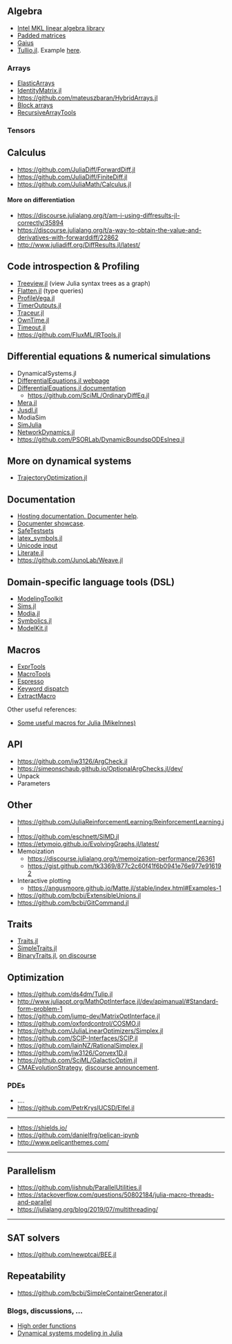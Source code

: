 ## Algebra

- [Intel MKL linear algebra library](https://github.com/JuliaComputing/MKL.jl)
- [Padded matrices](https://github.com/chriselrod/PaddedMatrices.jl)
- [Gaius](https://github.com/MasonProtter/Gaius.jl)
- [Tullio.jl](https://github.com/mcabbott/Tullio.jl). Example [here](https://discourse.julialang.org/t/accelerate-non-linear-function-evaluation/42105/16).

### Arrays

- [ElasticArrays](https://github.com/JuliaArrays/ElasticArrays.jl)
- [IdentityMatrix.jl](https://github.com/jlapeyre/IdentityMatrix.jl)
- https://github.com/mateuszbaran/HybridArrays.jl
- [Block arrays](https://github.com/JuliaArrays/BlockArrays.jl)
- [RecursiveArrayTools](https://github.com/JuliaDiffEq/RecursiveArrayTools.jl)

### Tensors




## Calculus

- https://github.com/JuliaDiff/ForwardDiff.jl
- https://github.com/JuliaDiff/FiniteDiff.jl
- https://github.com/JuliaMath/Calculus.jl

#### More on differentiation

- https://discourse.julialang.org/t/am-i-using-diffresults-jl-correctly/35894
- https://discourse.julialang.org/t/a-way-to-obtain-the-value-and-derivatives-with-forwarddiff/22862
- http://www.juliadiff.org/DiffResults.jl/latest/

## Code introspection & Profiling

- [Treeview.jl](https://github.com/JuliaTeX/TreeView.jl) (view Julia syntax trees as a graph)
- [Flatten.jl](https://github.com/rafaqz/Flatten.jl) (type queries)
- [ProfileVega.jl](https://github.com/davidanthoff/ProfileVega.jl)
- [TimerOutputs.jl](https://github.com/KristofferC/TimerOutputs.jl)
- [Traceur.jl](https://github.com/JunoLab/Traceur.jl)
- [OwnTime.jl](https://github.com/DevJac/OwnTime.jl)
- [Timeout.jl](https://github.com/ararslan/Timeout.jl)
- https://github.com/FluxML/IRTools.jl

## Differential equations & numerical simulations

- DynamicalSystems.jl
- [DifferentialEquations.jl webpage](https://juliadiffeq.org/)
- [DifferentialEquations.jl documentation](https://docs.juliadiffeq.org/dev/index.html)
   - https://github.com/SciML/OrdinaryDiffEq.jl
- [Mera.jl](https://github.com/ManuelBehrendt/Mera.jl)
- [Jusdl.jl](https://github.com/zekeriyasari/Jusdl.jl)
- ModiaSim
- [SimJulia](https://benlauwens.github.io/SimJulia.jl/)
- [NetworkDynamics.jl](https://github.com/FHell/NetworkDynamics.jl)
- https://github.com/PSORLab/DynamicBoundspODEsIneq.jl

## More on dynamical systems

- [TrajectoryOptimization.jl](https://github.com/RoboticExplorationLab/TrajectoryOptimization.jl)

## Documentation

- [Hosting documentation. Documenter help](https://juliadocs.github.io/Documenter.jl/v0.24/man/hosting/#Hosting-Documentation-1).
- [Documenter showcase](https://juliadocs.github.io/Documenter.jl/v0.24/showcase/#Doctest-showcase-1).
- [SafeTestsets](https://github.com/YingboMa/SafeTestsets.jl)
- [latex_symbols.jl](https://github.com/JuliaLang/julia/blob/master/stdlib/REPL/src/latex_symbols.jl)
- [Unicode input](https://docs.julialang.org/en/v1/manual/unicode-input/)
- [Literate.jl](https://github.com/fredrikekre/Literate.jl)
- https://github.com/JunoLab/Weave.jl

## Domain-specific language tools (DSL)

- [ModelingToolkit](https://github.com/JuliaDiffEq/ModelingToolkit.jl)
- [Sims.jl](https://github.com/tshort/Sims.jl)
- [Modia.jl](https://github.com/ModiaSim/Modia.jl)
- [Symbolics.jl](https://github.com/MasonProtter/Symbolics.jl)
- [ModelKit.jl](https://github.com/saschatimme/ModelKit.jl/)

## Macros

- [ExprTools](https://github.com/invenia/ExprTools.jl)
- [MacroTools](https://github.com/FluxML/MacroTools.jl)
- [Espresso](https://github.com/dfdx/Espresso.jl)
- [Keyword dispatch](https://github.com/simonbyrne/KeywordDispatch.jl)
- [ExtractMacro](https://github.com/carlobaldassi/ExtractMacro.jl)

Other useful references:

- [Some useful macros for Julia (MikeInnes)](https://gist.github.com/MikeInnes/8299575)

## API

- https://github.com/jw3126/ArgCheck.jl
- https://simeonschaub.github.io/OptionalArgChecks.jl/dev/
- Unpack
- Parameters

## Other

- https://github.com/JuliaReinforcementLearning/ReinforcementLearning.jl
- https://github.com/eschnett/SIMD.jl
- https://etymoio.github.io/EvolvingGraphs.jl/latest/
- Memoization
    - https://discourse.julialang.org/t/memoization-performance/26361
    - https://gist.github.com/tk3369/877c2c60f41f6b0941e76e977e916192
- Interactive plotting
    - https://angusmoore.github.io/Matte.jl/stable/index.html#Examples-1
- https://github.com/bcbi/ExtensibleUnions.jl
- https://github.com/bcbi/GitCommand.jl

## Traits

- [Traits.jl](https://github.com/schlichtanders/Traits.jl)
- [SimpleTraits.jl](https://github.com/mauro3/SimpleTraits.jl)
- [BinaryTraits.jl](https://github.com/tk3369/BinaryTraits.jl), [on discourse](https://discourse.julialang.org/t/ann-binarytraits-jl-a-new-traits-package/37475)

## Optimization

- https://github.com/ds4dm/Tulip.jl
- http://www.juliaopt.org/MathOptInterface.jl/dev/apimanual/#Standard-form-problem-1
- https://github.com/jump-dev/MatrixOptInterface.jl
- https://github.com/oxfordcontrol/COSMO.jl
- https://github.com/JuliaLinearOptimizers/Simplex.jl
- https://github.com/SCIP-Interfaces/SCIP.jl
- https://github.com/IainNZ/RationalSimplex.jl
- https://github.com/jw3126/Convex1D.jl
- https://github.com/SciML/GalacticOptim.jl
- [CMAEvolutionStrategy](https://github.com/jbrea/CMAEvolutionStrategy.jl/tree/f421335dad3c9133b4e0c1796d33508cef08834e), [discourse announcement](https://discourse.julialang.org/t/ann-cmaevolutionstrategy-jl/39411/5).

### PDEs

- ....
- https://github.com/PetrKryslUCSD/Elfel.jl

---

- https://shields.io/
- https://github.com/danielfrg/pelican-ipynb
- http://www.pelicanthemes.com/

---

## Parallelism

- https://github.com/jishnub/ParallelUtilities.jl
- https://stackoverflow.com/questions/50802184/julia-macro-threads-and-parallel
- https://julialang.org/blog/2019/07/multithreading/

---

## SAT solvers

- https://github.com/newptcai/BEE.jl

## Repeatability

- https://github.com/bcbi/SimpleContainerGenerator.jl


### Blogs, discussions, ...

- [High order functions](https://discourse.julialang.org/t/to-factor-or-not-to-factor-functions-with-small-differences-within-loops/39532/4)
- [Dynamical systems modeling in Julia]()
